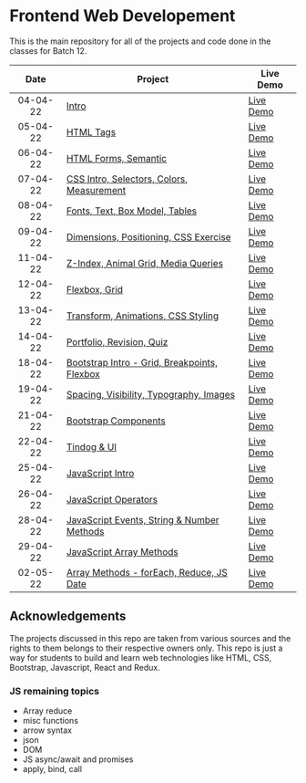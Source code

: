# Frontend Web Developement

This is the main repository for all of the projects and code done in the classes for Batch 12.


|  Date  | Project                                                                                                                     | Live Demo                                                                         |
| :-: | --------------------------------------------------------------------------------------------------------------------------- | --------------------------------------------------------------------------------- |
| 04-04-22  | [Intro](https://github.com/duttrohan0302/accio-batch12/tree/master/1.%2004-04-22)                             | [Live Demo]()               |
| 05-04-22  | [HTML Tags](https://github.com/duttrohan0302/accio-batch12/tree/master/2.%2005-04-22)                             | [Live Demo]()               |
| 06-04-22  | [HTML Forms, Semantic](https://github.com/duttrohan0302/accio-batch12/tree/master/3.%2006-04-22)                             | [Live Demo]()               |
| 07-04-22  | [CSS Intro, Selectors, Colors, Measurement](https://github.com/duttrohan0302/accio-batch12/tree/master/4.%2007-04-22)                             | [Live Demo]()               |
| 08-04-22  | [Fonts, Text, Box Model, Tables](https://github.com/duttrohan0302/accio-batch12/tree/master/5.%2008-04-22)                             | [Live Demo]()               |
| 09-04-22  | [Dimensions, Positioning, CSS Exercise](https://github.com/duttrohan0302/accio-batch12/tree/master/6.%2009-04-22)                             | [Live Demo]()               |
| 11-04-22  | [Z-Index, Animal Grid, Media Queries](https://github.com/duttrohan0302/accio-batch12/tree/master/7.%2011-04-22)                             | [Live Demo]()               |
| 12-04-22  | [Flexbox, Grid](https://github.com/duttrohan0302/accio-batch12/tree/master/8.%2012-04-22)                             | [Live Demo]()               |
| 13-04-22  | [Transform, Animations, CSS Styling](https://github.com/duttrohan0302/accio-batch12/tree/master/9.%2013-04-22)                             | [Live Demo]()               |
| 14-04-22  | [Portfolio, Revision, Quiz](https://github.com/duttrohan0302/accio-batch12/tree/master/10.%2014-04-22)                             | [Live Demo]()               |
| 18-04-22  | [Bootstrap Intro - Grid, Breakpoints, Flexbox](https://github.com/duttrohan0302/accio-batch12/tree/master/11.%2018-04-22)                             | [Live Demo]()               |
| 19-04-22  | [Spacing, Visibility, Typography, Images](https://github.com/duttrohan0302/accio-batch12/tree/master/12.%2019-04-22)                             | [Live Demo]()               |
| 21-04-22  | [Bootstrap Components](https://github.com/duttrohan0302/accio-batch12/tree/master/13.%2021-04-22)                             | [Live Demo]()               |
| 22-04-22  | [Tindog & UI](https://github.com/duttrohan0302/accio-batch12/tree/master/14.%2022-04-22)                             | [Live Demo]()               |
| 25-04-22  | [JavaScript Intro](https://github.com/duttrohan0302/accio-batch12/tree/master/15.%2025-04-22)                             | [Live Demo]()               |
| 26-04-22  | [JavaScript Operators](https://github.com/duttrohan0302/accio-batch12/tree/master/16.%2026-04-22)                             | [Live Demo]()               |
| 28-04-22  | [JavaScript Events, String & Number Methods](https://github.com/duttrohan0302/accio-batch12/tree/master/17.%2028-04-22)                             | [Live Demo]()               |
| 29-04-22  | [JavaScript Array Methods](https://github.com/duttrohan0302/accio-batch12/tree/master/18.%2029-04-22)                             | [Live Demo]()               |
| 02-05-22  | [Array Methods - forEach, Reduce, JS Date](https://github.com/duttrohan0302/accio-batch12/tree/master/19.%2029-05-02)                             | [Live Demo]()               |

## Acknowledgements

The projects discussed in this repo are taken from various sources and the rights to them belongs to their respective owners only. This repo is just a way for students to build and learn web technologies like HTML, CSS, Bootstrap, Javascript, React and Redux.

### JS remaining topics
- Array reduce
- misc functions
- arrow syntax
- json
- DOM
- JS async/await and promises
- apply, bind, call